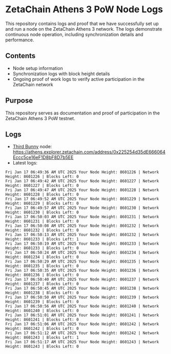 # ZetaChain Athens 3 PoW Node Logs
This repository contains logs and proof that we have successfully set up and run a node on the ZetaChain Athens 3 network. The logs demonstrate continuous node operation, including synchronization details and performance.

## Contents
- Node setup information
- Synchronization logs with block height details
- Ongoing proof of work logs to verify active participation in the ZetaChain network

## Purpose
This repository serves as documentation and proof of participation in the ZetaChain Athens 3 PoW testnet.

## Logs

- [Third Bunny](https://thirdbunny.xyz/) node: https://athens.explorer.zetachain.com/address/0x225254d35dE666064Eccc5ce16eF1D8bF8D7b5EE
- Latest logs:
```
Fri Jan 17 06:49:36 AM UTC 2025 Your Node Height: 8601226 | Network Height: 8601226 | Blocks Left: 0
Fri Jan 17 06:49:42 AM UTC 2025 Your Node Height: 8601227 | Network Height: 8601227 | Blocks Left: 0
Fri Jan 17 06:49:47 AM UTC 2025 Your Node Height: 8601228 | Network Height: 8601228 | Blocks Left: 0
Fri Jan 17 06:49:52 AM UTC 2025 Your Node Height: 8601229 | Network Height: 8601229 | Blocks Left: 0
Fri Jan 17 06:49:57 AM UTC 2025 Your Node Height: 8601230 | Network Height: 8601230 | Blocks Left: 0
Fri Jan 17 06:50:03 AM UTC 2025 Your Node Height: 8601231 | Network Height: 8601231 | Blocks Left: 0
Fri Jan 17 06:50:08 AM UTC 2025 Your Node Height: 8601232 | Network Height: 8601232 | Blocks Left: 0
Fri Jan 17 06:50:13 AM UTC 2025 Your Node Height: 8601232 | Network Height: 8601233 | Blocks Left: 1
Fri Jan 17 06:50:19 AM UTC 2025 Your Node Height: 8601233 | Network Height: 8601233 | Blocks Left: 0
Fri Jan 17 06:50:24 AM UTC 2025 Your Node Height: 8601234 | Network Height: 8601234 | Blocks Left: 0
Fri Jan 17 06:50:29 AM UTC 2025 Your Node Height: 8601235 | Network Height: 8601235 | Blocks Left: 0
Fri Jan 17 06:50:35 AM UTC 2025 Your Node Height: 8601236 | Network Height: 8601236 | Blocks Left: 0
Fri Jan 17 06:50:40 AM UTC 2025 Your Node Height: 8601237 | Network Height: 8601237 | Blocks Left: 0
Fri Jan 17 06:50:45 AM UTC 2025 Your Node Height: 8601238 | Network Height: 8601238 | Blocks Left: 0
Fri Jan 17 06:50:50 AM UTC 2025 Your Node Height: 8601239 | Network Height: 8601239 | Blocks Left: 0
Fri Jan 17 06:50:56 AM UTC 2025 Your Node Height: 8601240 | Network Height: 8601240 | Blocks Left: 0
Fri Jan 17 06:51:01 AM UTC 2025 Your Node Height: 8601241 | Network Height: 8601241 | Blocks Left: 0
Fri Jan 17 06:51:06 AM UTC 2025 Your Node Height: 8601242 | Network Height: 8601242 | Blocks Left: 0
Fri Jan 17 06:51:12 AM UTC 2025 Your Node Height: 8601242 | Network Height: 8601243 | Blocks Left: 1
Fri Jan 17 06:51:17 AM UTC 2025 Your Node Height: 8601243 | Network Height: 8601243 | Blocks Left: 0
```
